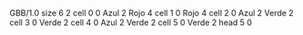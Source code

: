 <gs-board without-header> GBB/1.0
size 6 2
cell 0 0 Azul 2 Rojo 4 
cell 1 0 Rojo 4 
cell 2 0 Azul 2 Verde 2 
cell 3 0 Verde 2 
cell 4 0 Azul 2 Verde 2 
cell 5 0 Verde 2 
head 5 0 </gs-board>